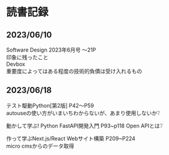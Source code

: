 # 読書記録  
## 2023/06/10  
Software Design 2023年6月号 〜21P  
印象に残ったこと  
Devbox  
重要度によってはある程度の技術的負債は受け入れるもの  

## 2023/06/18  
テスト駆動Python[第2版] P42〜P59  
autouseの使い方がいまいちわからないが、あまり使用しないか❔  

動かして学ぶ! Python FastAPI開発入門 P93~p118
Open APIとは❔  

作って学ぶNext.js/React Webサイト構築 P209~P224  
micro cmsからのデータ取得

